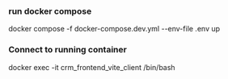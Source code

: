 ### run docker compose

docker compose -f docker-compose.dev.yml --env-file .env up

### Connect to running container
docker exec -it crm_frontend_vite_client /bin/bash